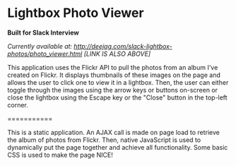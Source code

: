 Lightbox Photo Viewer
===========

**Built for Slack Interview**              
      
*Currently available at: http://deejag.com/slack-lightbox-photos/photo_viewer.html [LINK IS ALSO ABOVE]*

This application uses the Flickr API to pull the photos from an album I've created on Flickr.
It displays thumbnails of these images on the page and allows the user to click one to view it in a lightbox.
Then, the user can either toggle through the images using the arrow keys or buttons on-screen or close the lightbox using the Escape key or the "Close" button in the top-left corner.

===========

This is a static application.
An AJAX call is made on page load to retrieve the album of photos from Flickr.
Then, native JavaScript is used to dynamically put the page together and achieve all functionality.
Some basic CSS is used to make the page NICE!
